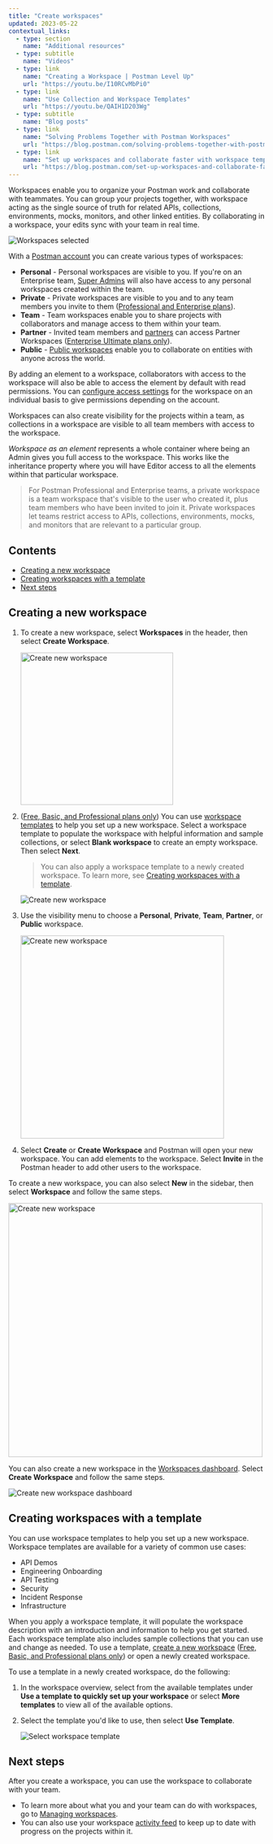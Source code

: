 ```yaml
---
title: "Create workspaces"
updated: 2023-05-22
contextual_links:
  - type: section
    name: "Additional resources"
  - type: subtitle
    name: "Videos"
  - type: link
    name: "Creating a Workspace | Postman Level Up"
    url: "https://youtu.be/I10RCvMbPi0"
  - type: link
    name: "Use Collection and Workspace Templates"
    url: "https://youtu.be/QAIH1D203Wg"
  - type: subtitle
    name: "Blog posts"
  - type: link
    name: "Solving Problems Together with Postman Workspaces"
    url: "https://blog.postman.com/solving-problems-together-with-postman-workspaces/"
  - type: link
    name: "Set up workspaces and collaborate faster with workspace templates"
    url: "https://blog.postman.com/set-up-workspaces-and-collaborate-faster-with-workspace-templates/"
---
```


Workspaces enable you to organize your Postman work and collaborate with teammates. You can group your projects together, with workspace acting as the single source of truth for related APIs, collections, environments, mocks, monitors, and other linked entities. By collaborating in a workspace, your edits sync with your team in real time.

<img alt="Workspaces selected" src="https://assets.postman.com/postman-docs/v10/workspace-overview-switcher-selected-v10-2.jpg"/>

With a [Postman account](/docs/getting-started/installation/postman-account/) you can create various types of workspaces:

* **Personal** - Personal workspaces are visible to you. If you're on an Enterprise team, [Super Admins](/docs/collaborating-in-postman/roles-and-permissions/#team-roles) will also have access to any personal workspaces created within the team.
* **Private** - Private workspaces are visible to you and to any team members you invite to them ([Professional and Enterprise plans](https://www.postman.com/pricing)).
* **Team** - Team workspaces enable you to share projects with collaborators and manage access to them within your team.
* **Partner** - Invited team members and [partners](/docs/collaborating-in-postman/using-workspaces/partner-workspaces/) can access Partner Workspaces ([Enterprise Ultimate plans only](https://www.postman.com/pricing)).
* **Public** - [Public workspaces](/docs/collaborating-in-postman/using-workspaces/public-workspaces/) enable you to collaborate on entities with anyone across the world.

By adding an element to a workspace, collaborators with access to the workspace will also be able to access the element by default with read permissions. You can [configure access settings](/docs/collaborating-in-postman/roles-and-permissions/) for the workspace on an individual basis to give permissions depending on the account.

Workspaces can also create visibility for the projects within a team, as collections in a workspace are visible to all team members with access to the workspace.

_Workspace as an element_ represents a whole container where being an Admin gives you full access to the workspace. This works like the inheritance property where you will have Editor access to all the elements within that particular workspace.

> For Postman Professional and Enterprise teams, a private workspace is a team workspace that's visible to the user who created it, plus team members who have been invited to join it. Private workspaces let teams restrict access to APIs, collections, environments, mocks, and monitors that are relevant to a particular group.

## Contents

* [Creating a new workspace](#creating-a-new-workspace)
* [Creating workspaces with a template](#creating-workspaces-with-a-template)
* [Next steps](#next-steps)

## Creating a new workspace

1. To create a new workspace, select **Workspaces** in the header, then select **Create Workspace**.

    <img alt="Create new workspace" src="https://assets.postman.com/postman-docs/v10/workspace-switcher-v10.14.jpg" width="300px"/>

1. ([Free, Basic, and Professional plans only](https://www.postman.com/pricing)) You can use [workspace templates](#creating-workspaces-with-a-template) to help you set up a new workspace. Select a workspace template to populate the workspace with helpful information and sample collections, or select **Blank workspace** to create an empty workspace. Then select **Next**.

    > You can also apply a workspace template to a newly created workspace. To learn more, see [Creating workspaces with a template](#creating-workspaces-with-a-template).

    <img alt="Create new workspace" src="https://assets.postman.com/postman-docs/v10/create-workspace-and-apply-template-full-screen-v10.jpg"/>

1. Use the visibility menu to choose a __Personal__, __Private__, __Team__, __Partner__, or __Public__ workspace.

    <img alt="Create new workspace" src="https://assets.postman.com/postman-docs/v10/create-workspace-v10-2.jpg" width="400px"/>

1. Select **Create** or **Create Workspace** and Postman will open your new workspace. You can add elements to the workspace. Select __Invite__ in the Postman header to add other users to the workspace.

To create a new workspace, you can also select __New__ in the sidebar, then select __Workspace__ and follow the same steps.

<img alt="Create new workspace" src="https://assets.postman.com/postman-docs/v10/create-new-workspace-v10.jpg" width="500px"/>

You can also create a new workspace in the [Workspaces dashboard](https://app.getpostman.com/dashboard). Select **Create Workspace** and follow the same steps.

![Create new workspace dashboard](https://assets.postman.com/postman-docs/v10/create-new-workspace-dashboard-v10.jpg)

## Creating workspaces with a template

You can use workspace templates to help you set up a new workspace. Workspace templates are available for a variety of common use cases:

* API Demos
* Engineering Onboarding
* API Testing
* Security
* Incident Response
* Infrastructure

When you apply a workspace template, it will populate the workspace description with an introduction and information to help you get started. Each workspace template also includes sample collections that you can use and change as needed. To use a template, [create a new workspace](#creating-a-new-workspace) ([Free, Basic, and Professional plans only](https://www.postman.com/pricing)) or open a newly created workspace.

To use a template in a newly created workspace, do the following:

1. In the workspace overview, select from the available templates under **Use a template to quickly set up your workspace** or select **More templates** to view all of the available options.
1. Select the template you'd like to use, then select **Use Template**.

    <img alt="Select workspace template" src="https://assets.postman.com/postman-docs/v10/workspace-templates-api-testing-v10.14.jpg"/>

## Next steps

After you create a workspace, you can use the workspace to collaborate with your team.

* To learn more about what you and your team can do with workspaces, go to [Managing workspaces](/docs/collaborating-in-postman/using-workspaces/managing-workspaces/).
* You can also use your workspace [activity feed](/docs/collaborating-in-postman/using-workspaces/changelog-and-restoring-collections/) to keep up to date with progress on the projects within it.
